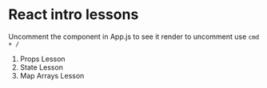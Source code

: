 # React intro lessons 

Uncomment the component in App.js to see it render
to uncomment use `cmd + /`

1. Props Lesson 
2. State Lesson 
3. Map Arrays Lesson

